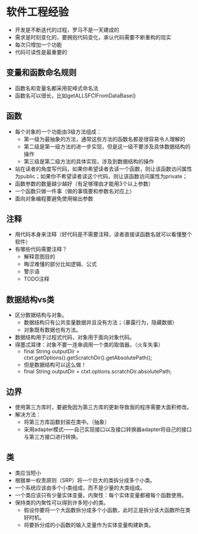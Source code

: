 # 软件工程经验
* 开发是不断迭代的过程，罗马不是一天建成的
* 需求是时刻变化的，要拥抱代码变化，承认代码需要不断重构的现实
* 每次只增加一个功能
* 代码可读性是最重要的

## 变量和函数命名规则
* 函数名和变量名都采用驼峰式命名法
* 函数名可以很长，比如getALLSFCIFromDataBase()

## 函数
* 每个对象的一个功能由3级方法组成：
    * 第一级为最抽象的方法，通常这些方法的函数名都是很容易令人理解的
    * 第二级是第一级方法的进一步实现，但是这一级不要涉及具体数据结构的操作
    * 第三级是第二级方法的具体实现，涉及到数据结构的操作
* 站在读者的角度写代码，如果你希望读者去读一个函数，则让该函数访问属性为public；如果你不希望读者读这个代码，则让该函数访问属性为private；
* 函数参数的数量越少越好（有足够理由才能用3个以上参数）
* 一个函数只做一件事（做的事情要和参数名对应上）
* 面向对象编程要避免使用输出参数

## 注释
* 用代码本身来注释（好代码是不需要注释，读者直接读函数名就可以看懂整个软件）
* 有哪些代码需要注释？
	* 解释意图目的
	* 晦涩难懂的部分比如逻辑、公式
	* 警示语
    * TODO注释

## 数据结构vs类
* 区分数据结构与对象。
	* 数据结构只有公共变量数据并且没有方法；（暴露行为，隐藏数据）
	* 对象既有数据也有方法。
* 数据结构用于过程式代码，对象用于面向对象代码。
* 得墨忒耳律：对象不要一连串调用一个类的取值器。（火车失事）
	* final String outputDir = ctxt.getOptions().getScratchDir().getAbsolutePath();
	* 但是数据结构可以这么做！
    * final String outputDir = ctxt.options.scratchDir.absolutePath;

## 边界
* 使用第三方库时，要避免因为第三方库的更新导致我的程序需要大面积修改。
* 解决方法：
    * 将第三方库函数封装在类中。（抽象）
    * 采用adapter模式——自己实现接口以及接口转换器adapter将自己的接口与第三方接口进行转换。

## 类
* 类应当短小
* 根据单一权责原则（SRP）将一个巨大的类拆分成多个小类。
* 一个系统应该由多个小类组成，而不是少量的大类组成。
* 一个类应该只有少量实体变量。内聚性：每个实体变量都被每个函数使用。
* 保持类的内聚性可以得到许多短小的类。
    * 假设你要将一个大函数拆分成多个小函数，此时正是拆分该大函数所在类好时机。
    * 将要拆分成的小函数的输入变量作为实体变量构建新类。
